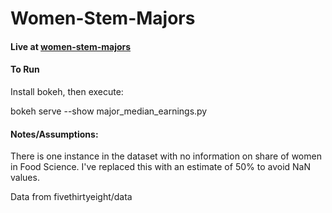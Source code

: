 # Women-Stem-Majors

#### Live at [women-stem-majors](https://women-stem-majors.herokuapp.com/major_median_earnings)

#### To Run

Install bokeh, then execute:

bokeh serve --show major_median_earnings.py


#### Notes/Assumptions: 

There is one instance in the dataset with no information on share of women in Food Science. I've replaced this with an estimate of 50% to avoid NaN values.


Data from fivethirtyeight/data
